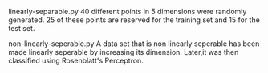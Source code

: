 

linearly-separable.py
40 different points in 5 dimensions were randomly generated. 25 of these points are reserved for the training set and 15 for the test set.


non-linearly-seperable.py
A data set that is non linearly seperable has been made linearly seperable by increasing its dimension. Later,it was then classified using Rosenblatt's Perceptron.
